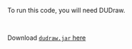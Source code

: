 To run this code, you will need DUDraw.

<br>

Download <a id="raw-url" href="https://github.com/ryayoung/java-maze/blob/main/dudraw.jar?raw=true"> ```dudraw.jar``` here</a>
